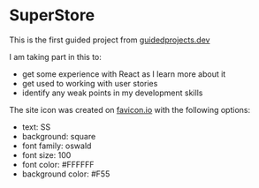 # SuperStore #

This is the first guided project from [guidedprojects.dev](https://guidedprojects.dev/)

I am taking part in this to:
* get some experience with React as I learn more about it
* get used to working with user stories
* identify any weak points in my development skills

The site icon was created on [favicon.io](https://favicon.io/) with the following options:
* text: SS
* background: square
* font family: oswald
* font size: 100
* font color: #FFFFFF
* background color: #F55